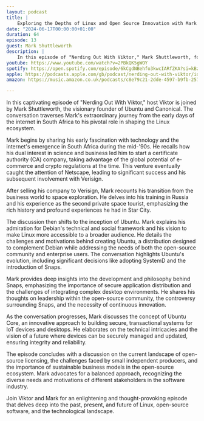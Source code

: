 ```yaml
---
layout: podcast
title: |
    Exploring the Depths of Linux and Open Source Innovation with Mark Shuttleworth
date: "2024-06-17T00:00:00+01:00"
duration: 64
episode: 13
guest: Mark Shuttleworth
description: |
    In this episode of "Nerding Out With Viktor," Mark Shuttleworth, founder of Ubuntu and Canonical, discusses his journey from pioneering internet technologies in South Africa to revolutionizing the Linux ecosystem and shares his vision for the future of secure, open-source software.
youtube: https://www.youtube.com/watch?v=2PBkQK5gWOY
spotify: https://open.spotify.com/episode/6kCgdNBehfo3kwcIARfZKA?si=kBzeznh6R9upTB6zaQuMYg
apple: https://podcasts.apple.com/gb/podcast/nerding-out-with-viktor/id1722663295?i=1000659209928
amazon: https://music.amazon.co.uk/podcasts/c8e79c21-2dde-4597-b9fb-257ecbc2bf29/episodes/0a7e31ae-23a2-458d-bc04-dd89c7f28461/nerding-out-with-viktor-exploring-the-depths-of-linux-and-open-source-innovation-with-mark-shuttleworth

---
```


In this captivating episode of "Nerding Out With Viktor," host Viktor is joined by Mark Shuttleworth, the visionary founder of Ubuntu and Canonical. The conversation traverses Mark's extraordinary journey from the early days of the internet in South Africa to his pivotal role in shaping the Linux ecosystem.

Mark begins by sharing his early fascination with technology and the internet's emergence in South Africa during the mid-'90s. He recalls how his dual interest in science and business led him to start a certificate authority (CA) company, taking advantage of the global potential of e-commerce and crypto regulations at the time. This venture eventually caught the attention of Netscape, leading to significant success and his subsequent involvement with Verisign.

After selling his company to Verisign, Mark recounts his transition from the business world to space exploration. He delves into his training in Russia and his experience as the second private space tourist, emphasizing the rich history and profound experiences he had in Star City.

The discussion then shifts to the inception of Ubuntu. Mark explains his admiration for Debian's technical and social framework and his vision to make Linux more accessible to a broader audience. He details the challenges and motivations behind creating Ubuntu, a distribution designed to complement Debian while addressing the needs of both the open-source community and enterprise users. The conversation highlights Ubuntu's evolution, including significant decisions like adopting SystemD and the introduction of Snaps.

Mark provides deep insights into the development and philosophy behind Snaps, emphasizing the importance of secure application distribution and the challenges of integrating complex desktop environments. He shares his thoughts on leadership within the open-source community, the controversy surrounding Snaps, and the necessity of continuous innovation.

As the conversation progresses, Mark discusses the concept of Ubuntu Core, an innovative approach to building secure, transactional systems for IoT devices and desktops. He elaborates on the technical intricacies and the vision of a future where devices can be securely managed and updated, ensuring integrity and reliability.

The episode concludes with a discussion on the current landscape of open-source licensing, the challenges faced by small independent producers, and the importance of sustainable business models in the open-source ecosystem. Mark advocates for a balanced approach, recognizing the diverse needs and motivations of different stakeholders in the software industry.

Join Viktor and Mark for an enlightening and thought-provoking episode that delves deep into the past, present, and future of Linux, open-source software, and the technological landscape.


